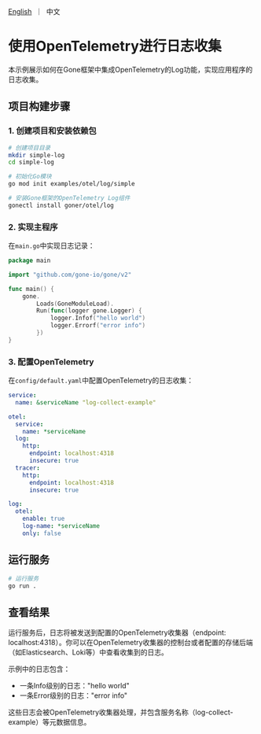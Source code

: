 [//]: # (desc: 使用OpenTelemetry日志收集简单示例)

<p>
    <a href="README.md">English</a>&nbsp ｜&nbsp 中文
</p>

# 使用OpenTelemetry进行日志收集

本示例展示如何在Gone框架中集成OpenTelemetry的Log功能，实现应用程序的日志收集。

## 项目构建步骤

### 1. 创建项目和安装依赖包

```bash
# 创建项目目录
mkdir simple-log
cd simple-log

# 初始化Go模块
go mod init examples/otel/log/simple

# 安装Gone框架的OpenTelemetry Log组件
gonectl install goner/otel/log
```

### 2. 实现主程序

在`main.go`中实现日志记录：

```go
package main

import "github.com/gone-io/gone/v2"

func main() {
	gone.
		Loads(GoneModuleLoad).
		Run(func(logger gone.Logger) {
			logger.Infof("hello world")
			logger.Errorf("error info")
		})
}
```

### 3. 配置OpenTelemetry

在`config/default.yaml`中配置OpenTelemetry的日志收集：

```yaml
service:
  name: &serviceName "log-collect-example"

otel:
  service:
    name: *serviceName
  log:
    http:
      endpoint: localhost:4318
      insecure: true
  tracer:
    http:
      endpoint: localhost:4318
      insecure: true

log:
  otel:
    enable: true
    log-name: *serviceName
    only: false
```

## 运行服务

```bash
# 运行服务
go run .
```

## 查看结果

运行服务后，日志将被发送到配置的OpenTelemetry收集器（endpoint: localhost:4318）。你可以在OpenTelemetry收集器的控制台或者配置的存储后端（如Elasticsearch、Loki等）中查看收集到的日志。

示例中的日志包含：
- 一条Info级别的日志："hello world"
- 一条Error级别的日志："error info"

这些日志会被OpenTelemetry收集器处理，并包含服务名称（log-collect-example）等元数据信息。